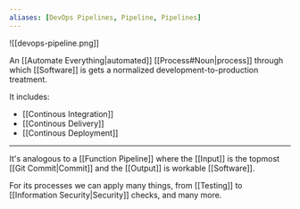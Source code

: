```yaml
---
aliases: [DevOps Pipelines, Pipeline, Pipelines]
---
```


![[devops-pipeline.png]]

An [[Automate Everything|automated]] [[Process#Noun|process]] through which [[Software]] is gets a normalized development-to-production treatment.

It includes:

- [[Continous Integration]]
- [[Continous Delivery]]
- [[Continous Deployment]]

---

It's analogous to a [[Function Pipeline]] where the [[Input]] is the topmost [[Git Commit|Commit]] and the [[Output]] is workable [[Software]].

For its processes we can apply many things, from [[Testing]] to [[Information Security|Security]] checks, and many more.
